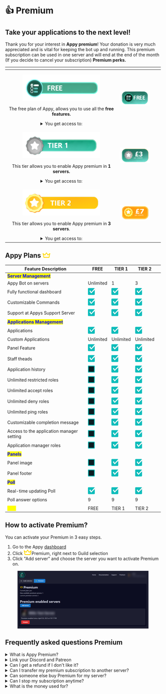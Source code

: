 # 👍 Premium

## Take your applications to the next level!

Thank you for your interest in **Appy premium**! Your donation is very much appreciated and is vital for keeping the bot up and running. This premium subscription can be used in one server and will end at the end of the month (If you decide to cancel your subscription) **Premium perks.**

<table data-view="cards"><thead><tr><th align="center"></th><th align="center"></th><th data-hidden data-card-target data-type="content-ref"></th><th data-hidden data-card-cover data-type="files"></th></tr></thead><tbody><tr><td align="center"><p><img src="../.gitbook/assets/Free" alt=""></p><p>The free plan of Appy, allows you to use all the <strong>free features.</strong></p><details><summary>You get access to:</summary><ul><li>Applications with cutom Accept or Deny options</li><li>App Panel - a unique way to allow users to apply for applications with ease</li><li>Appy Poll - with real-time updating results</li></ul></details></td><td align="center"><img src="../.gitbook/assets/Price Free" alt=""></td><td></td><td></td></tr><tr><td align="center"><p><img src="../.gitbook/assets/Tier 1" alt=""></p><p>This tier allows you to enable Appy premium in <strong>1 servers.</strong></p><details><summary>You get access to:</summary><ul><li>Application history</li><li>Unlimited restricted roles</li><li>Unlimited accept roles</li><li>Unlimited deny roles</li><li>Unlimited ping roles</li><li>Customizable completion message</li></ul></details></td><td align="center"><img src="../.gitbook/assets/Price 3" alt=""></td><td></td><td></td></tr><tr><td align="center"><p><img src="../.gitbook/assets/Tier 2" alt=""></p><p>This tier allows you to enable Appy premium in <strong>3 servers</strong>.</p><details><summary>You get access to:</summary><ul><li>Includes everything from previous tier</li><li>Appy premium for <strong>3 of your servers</strong></li></ul></details></td><td align="center"><img src="../.gitbook/assets/Price 7" alt=""></td><td></td><td></td></tr></tbody></table>

## Appy Plans ![](../.gitbook/assets/Crown.png)

| Feature Description                                          | FREE                                    | TIER 1                                  | TIER 2                                  |   |
| ------------------------------------------------------------ | --------------------------------------- | --------------------------------------- | --------------------------------------- | - |
| <mark style="color:blue;">**Server Management**</mark>       |                                         |                                         |                                         |   |
| Appy Bot on servers                                          | Unlimited                               | 1                                       | 3                                       |   |
| Fully functional dashboard                                   | ![](<../.gitbook/assets/image (2).png>) | ![](<../.gitbook/assets/image (2).png>) | ![](<../.gitbook/assets/image (2).png>) |   |
| Customizable Commands                                        | ![](<../.gitbook/assets/image (2).png>) | ![](<../.gitbook/assets/image (2).png>) | ![](<../.gitbook/assets/image (2).png>) |   |
| Support at Appys Support Server                              | ![](<../.gitbook/assets/image (2).png>) | ![](<../.gitbook/assets/image (2).png>) | ![](<../.gitbook/assets/image (2).png>) |   |
| <mark style="color:blue;">**Applications Management**</mark> |                                         |                                         |                                         |   |
| Applications                                                 | ![](<../.gitbook/assets/image (2).png>) | ![](<../.gitbook/assets/image (2).png>) | ![](<../.gitbook/assets/image (2).png>) |   |
| Custom Applications                                          | Unlimited                               | Unlimited                               | Unlimited                               |   |
| Panel Feature                                                | ![](<../.gitbook/assets/image (2).png>) | ![](<../.gitbook/assets/image (2).png>) | ![](<../.gitbook/assets/image (2).png>) |   |
| Staff theads                                                 | ![](<../.gitbook/assets/image (2).png>) | ![](<../.gitbook/assets/image (2).png>) | ![](<../.gitbook/assets/image (2).png>) |   |
| Application history                                          | ![](<../.gitbook/assets/image (1).png>) | ![](<../.gitbook/assets/image (2).png>) | ![](<../.gitbook/assets/image (2).png>) |   |
| Unlimited restricted roles                                   | ![](<../.gitbook/assets/image (1).png>) | ![](<../.gitbook/assets/image (2).png>) | ![](<../.gitbook/assets/image (2).png>) |   |
| Unlimited accept roles                                       | ![](<../.gitbook/assets/image (1).png>) | ![](<../.gitbook/assets/image (2).png>) | ![](<../.gitbook/assets/image (2).png>) |   |
| Unlimited deny roles                                         | ![](<../.gitbook/assets/image (1).png>) | ![](<../.gitbook/assets/image (2).png>) | ![](<../.gitbook/assets/image (2).png>) |   |
| Unlimited ping roles                                         | ![](<../.gitbook/assets/image (1).png>) | ![](<../.gitbook/assets/image (2).png>) | ![](<../.gitbook/assets/image (2).png>) |   |
| Customizable completion message                              | ![](<../.gitbook/assets/image (1).png>) | ![](<../.gitbook/assets/image (2).png>) | ![](<../.gitbook/assets/image (2).png>) |   |
| Access to the application manager setting                    | ![](<../.gitbook/assets/image (1).png>) | ![](<../.gitbook/assets/image (2).png>) | ![](<../.gitbook/assets/image (2).png>) |   |
| Application manager roles                                    | ![](<../.gitbook/assets/image (1).png>) | ![](<../.gitbook/assets/image (2).png>) | ![](<../.gitbook/assets/image (2).png>) |   |
| <mark style="color:blue;">**Panels**</mark>                  |                                         |                                         |                                         |   |
| Panel image                                                  | ![](<../.gitbook/assets/image (1).png>) | ![](<../.gitbook/assets/image (2).png>) | ![](<../.gitbook/assets/image (2).png>) |   |
| Panel footer                                                 | ![](<../.gitbook/assets/image (1).png>) | ![](<../.gitbook/assets/image (2).png>) | ![](<../.gitbook/assets/image (2).png>) |   |
| <mark style="color:blue;">**Poll**</mark>                    |                                         |                                         |                                         |   |
| Real-time updating Poll                                      | ![](<../.gitbook/assets/image (2).png>) | ![](<../.gitbook/assets/image (2).png>) | ![](<../.gitbook/assets/image (2).png>) |   |
| Poll answer options                                          | 9                                       | 9                                       | 9                                       |   |
|                                                              |                                         |                                         |                                         |   |
| <mark style="color:yellow;">**GET**</mark>                   | FREE                                    | TIER 1                                  | TIER 2                                  |   |

## How to activate Premium?

You can activate your Premium in 3 easy steps.&#x20;

1. Go to the Appy [dashboard](https://appybot.xyz/dashboard?selected=premium)&#x20;
2. Click ![](../.gitbook/assets/Crown.png)Premium, right next to Guild selection
3. Click "Add server" and choose the server you want to activate Premium on.&#x20;

<figure><img src="../.gitbook/assets/Premium" alt=""><figcaption></figcaption></figure>

## Frequently asked questions Premium

<details>

<summary>What is Appy Premium?</summary>

Take your applications to the next level with Appy premium! \
Appy premium offer some features that are not in the free version of Appy.&#x20;

These features will help with better management of your applications.\
They are particularly suitable for larger communities or communities that have many applications at the same time.

</details>

<details>

<summary>Link your Discord and Patreon</summary>

In order to know who has bought Premium, you will need to link your discord and patreon together.

</details>

<details>

<summary>Can I get a refund if I don't like it?</summary>

If, unexpectedly, you do not like Appy Premium after your purchase, you can get a refund within 24 hours of your purchase.

</details>

<details>

<summary>Can I transfer my premium subscription to another server?</summary>

If you want your Premium moved from one server to another server.&#x20;

1. Go to the ![](../.gitbook/assets/Crown.png)Premium side on the dashboard.&#x20;
2. Click on Disable at the server you want to cancel it on
3. Click on Activate on the server you want to enable the Premium on.&#x20;

Your Premium will not be transfered to the new server. _This can take a few minutes._

</details>

<details>

<summary>Can someone else buy Premium for my server?</summary>

If you are a team on your server and you want Premium. \
It does not need to be you as the owner of the server who buys it, just as long as the person who buys Premium has the right permissions on the server.

</details>

<details>

<summary>Can I stop my subscription anytime?</summary>

You can cancel your subscription anytime and will end at the end of the month.&#x20;

</details>

<details>

<summary>What is the money used for?</summary>

Appy is a bot which requires powerful hardware and softwares. The money you pay for Appy Premium will help keep the bot up and running

</details>

